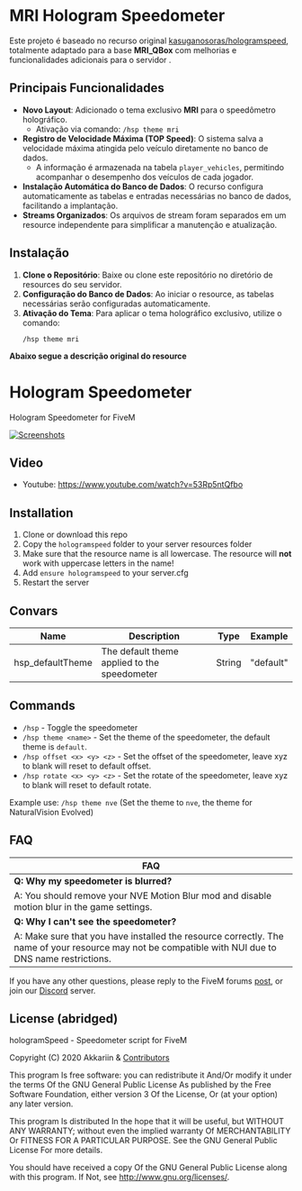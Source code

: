 # MRI Hologram Speedometer

Este projeto é baseado no recurso original [kasuganosoras/hologramspeed](https://github.com/kasuganosoras/hologramspeed), totalmente adaptado para a base **MRI_QBox** com melhorias e funcionalidades adicionais para o servidor .

## Principais Funcionalidades

- **Novo Layout**: Adicionado o tema exclusivo **MRI** para o speedômetro holográfico.
  - Ativação via comando: `/hsp theme mri`
- **Registro de Velocidade Máxima (TOP Speed)**: O sistema salva a velocidade máxima atingida pelo veículo diretamente no banco de dados.
  - A informação é armazenada na tabela `player_vehicles`, permitindo acompanhar o desempenho dos veículos de cada jogador.
- **Instalação Automática do Banco de Dados**: O recurso configura automaticamente as tabelas e entradas necessárias no banco de dados, facilitando a implantação.
- **Streams Organizados**: Os arquivos de stream foram separados em um resource independente para simplificar a manutenção e atualização.

## Instalação

1. **Clone o Repositório**: Baixe ou clone este repositório no diretório de resources do seu servidor.
2. **Configuração do Banco de Dados**: Ao iniciar o resource, as tabelas necessárias serão configuradas automaticamente.
3. **Ativação do Tema**: Para aplicar o tema holográfico exclusivo, utilize o comando:
   ```plaintext
   /hsp theme mri

**Abaixo segue a descrição original do resource**
# Hologram Speedometer
Hologram Speedometer for FiveM

[![Screenshots](https://i.imgur.com/Kn7kGow.png)](https://www.youtube.com/watch?v=53Rp5ntQfbo)

## Video
- Youtube: https://www.youtube.com/watch?v=53Rp5ntQfbo

## Installation
1. Clone or download this repo
2. Copy the `hologramspeed` folder to your server resources folder 
3. Make sure that the resource name is all lowercase. The resource will **not** work with uppercase letters in the name!
4. Add `ensure hologramspeed` to your server.cfg
5. Restart the server

## Convars
| Name             | Description                                         | Type   | Example   |
| ---------------- | --------------------------------------------------- | :----: | --------- |
| hsp_defaultTheme | The default theme applied to the speedometer        | String | "default" |

## Commands
- `/hsp` - Toggle the speedometer
- `/hsp theme <name>` - Set the theme of the speedometer, the default theme is `default`.
- `/hsp offset <x> <y> <z>` - Set the offset of the speedometer, leave xyz to blank will reset to default offset.
- `/hsp rotate <x> <y> <z>` - Set the rotate of the speedometer, leave xyz to blank will reset to default rotate.

Example use: `/hsp theme nve` (Set the theme to `nve`, the theme for NaturalVision Evolved)

## FAQ
| FAQ |
| --- |
| __Q: Why my speedometer is blurred?__ |
| A: You should remove your NVE Motion Blur mod and disable motion blur in the game settings. |
| __Q: Why I can't see the speedometer?__ |
| A: Make sure that you have installed the resource correctly. The name of your resource may not be compatible with NUI due to DNS name restrictions. |

If you have any other questions, please reply to the FiveM forums [post](https://forum.cfx.re/t/release-hologram-speedometer/1959568), or join our [Discord](https://discord.gg/3KKtpQT) server.

## License (abridged)
hologramSpeed - Speedometer script for FiveM

Copyright (C) 2020 Akkariin & [Contributors](https://github.com/kasuganosoras/hologramSpeed/contributors)

This program Is free software: you can redistribute it And/Or modify it under the terms Of the GNU General Public License As published by the Free Software Foundation, either version 3 Of the License, Or (at your option) any later version.

This program Is distributed In the hope that it will be useful, but WITHOUT ANY WARRANTY; without even the implied warranty Of MERCHANTABILITY Or FITNESS FOR A PARTICULAR PURPOSE. See the GNU General Public License For more details.

You should have received a copy Of the GNU General Public License along with this program. If Not, see http://www.gnu.org/licenses/.
